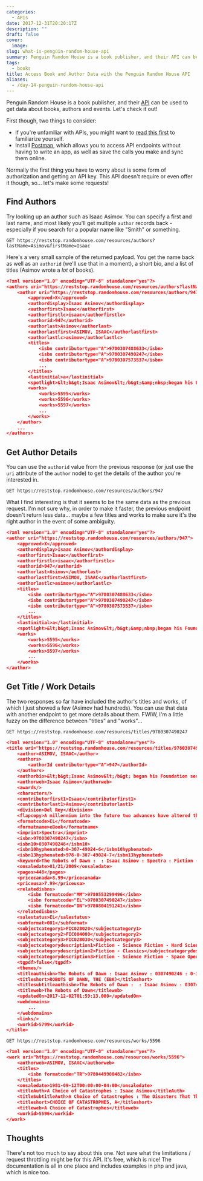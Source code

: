 ```yaml
---
categories:
  - APIs
date: 2017-12-31T20:20:17Z
description: ""
draft: false
cover:
  image:
slug: what-is-penguin-random-house-api
summary: Penguin Random House is a book publisher, and their API can be used to get data about books, authors and events. Let's check it out!
tags:
  - books
title: Access Book and Author Data with the Penguin Random House API
aliases:
  - /day-14-penguin-random-house-api
---
```

Penguin Random House is a book publisher, and their [API](http://www.penguinrandomhouse.biz/webservices/rest/) can be used to get data about books, authors and events. Let's check it out!

First though, two things to consider:

- If you're unfamiliar with APIs, you might want to [read this first](https://grantwinney.com/what-is-an-api/) to familiarize yourself.
- Install [Postman](https://www.getpostman.com/), which allows you to access API endpoints without having to write an app, as well as save the calls you make and sync them online.

Normally the first thing you have to worry about is some form of authorization and getting an API key. This API doesn't require or even offer it though, so... let's make some requests!

## Find Authors

Try looking up an author such as Isaac Asimov. You can specify a first and last name, and most likely you'll get multiple `author` records back - especially if you search for a popular name like "Smith" or something.

```
GET https://reststop.randomhouse.com/resources/authors?lastName=Asimov&firstName=Isaac
```

Here's a very small sample of the returned payload. You get the name back as well as an `authorid` (we'll use that in a moment), a short bio, and a list of titles (Asimov wrote a _lot_ of books).

```json
<?xml version="1.0" encoding="UTF-8" standalone="yes"?>
<authors uri="https://reststop.randomhouse.com/resources/authors?lastName=Asimov&amp;firstName=Isaac">
    <author uri="https://reststop.randomhouse.com/resources/authors/947">
        <approved>X</approved>
        <authordisplay>Isaac Asimov</authordisplay>
        <authorfirst>Isaac</authorfirst>
        <authorfirstlc>isaac</authorfirstlc>
        <authorid>947</authorid>
        <authorlast>Asimov</authorlast>
        <authorlastfirst>ASIMOV, ISAAC</authorlastfirst>
        <authorlastlc>asimov</authorlastlc>
        <titles>
            <isbn contributortype="A">9780307488633</isbn>
            <isbn contributortype="A">9780307490247</isbn>
            <isbn contributortype="A">9780307573537</isbn>
            ...
        </titles>
        <lastinitial>a</lastinitial>
        <spotlight>&lt;b&gt;Isaac Asimov&lt;/b&gt;&amp;nbsp;began his Foundation series at the age of 21, not realizing that it would one day be considered a cornerstone of science fiction. During his legendary career, Asimov penned over 470 books on subjects ranging from science to Shakespeare to history, though he was most loved for his award-winning science fiction sagas, which include the Robot, Empire, and Foundation series. Named a Grand Master of Science Fiction by the Science Fiction and Fantasy Writers of America, Asimov entertained and educated readers of all ages for close to five decades. He died, at the age 72, in April 1992.</spotlight>
        <works>
            <works>5595</works>
            <works>5596</works>
            <works>5597</works>
            ...
        </works>
    </author>
    ...
</authors>
```

## Get Author Details

You can use the `authorid` value from the previous response (or just use the `uri` attribute of the `author` node) to get the details of the author you're interested in.

```
GET https://reststop.randomhouse.com/resources/authors/947
```

What I find interesting is that it seems to be the same data as the previous request. I'm not sure why, in order to make it faster, the previous endpoint doesn't return less data... maybe a few titles and works to make sure it's the right author in the event of some ambiguity.

```json
<?xml version="1.0" encoding="UTF-8" standalone="yes"?>
<author uri="https://reststop.randomhouse.com/resources/authors/947">
    <approved>X</approved>
    <authordisplay>Isaac Asimov</authordisplay>
    <authorfirst>Isaac</authorfirst>
    <authorfirstlc>isaac</authorfirstlc>
    <authorid>947</authorid>
    <authorlast>Asimov</authorlast>
    <authorlastfirst>ASIMOV, ISAAC</authorlastfirst>
    <authorlastlc>asimov</authorlastlc>
    <titles>
        <isbn contributortype="A">9780307488633</isbn>
        <isbn contributortype="A">9780307490247</isbn>
        <isbn contributortype="A">9780307573537</isbn>
        ...
    </titles>
    <lastinitial>a</lastinitial>
    <spotlight>&lt;b&gt;Isaac Asimov&lt;/b&gt;&amp;nbsp;began his Foundation series at the age of 21, not realizing that it would one day be considered a cornerstone of science fiction. During his legendary career, Asimov penned over 470 books on subjects ranging from science to Shakespeare to history, though he was most loved for his award-winning science fiction sagas, which include the Robot, Empire, and Foundation series. Named a Grand Master of Science Fiction by the Science Fiction and Fantasy Writers of America, Asimov entertained and educated readers of all ages for close to five decades. He died, at the age 72, in April 1992.</spotlight>
    <works>
        <works>5595</works>
        <works>5596</works>
        <works>5597</works>
        ...
    </works>
</author>
```

## Get Title / Work Details

The two responses so far have included the author's titles and works, of which I just showed a few (Asimov had hundreds). You can use that data with another endpoint to get more details about them. FWIW, I'm a little fuzzy on the difference between "titles" and "works"...

```
GET https://reststop.randomhouse.com/resources/titles/9780307490247
```

```json
<?xml version="1.0" encoding="UTF-8" standalone="yes"?>
<title uri="https://reststop.randomhouse.com/resources/titles/9780307490247">
    <author>ASIMOV, ISAAC</author>
    <authors>
        <authorId contributortype="A">947</authorId>
    </authors>
    <authorbio>&lt;b&gt;Isaac Asimov&lt;/b&gt; began his Foundation series at the age of twenty-one, not realizing that it would one day be considered a cornerstone of science fiction. During his legendary career, Asimov penned more than 470 books on subjects ranging from science to Shakespeare to history, though he was most loved for his award-winning science fiction sagas, which include the Robot, Empire, and Foundation series. Named a Grand Master of Science Fiction by the Science Fiction Writers of America, Asimov entertained and educated readers of all ages for close to five decades. He died, at the age of seventy-two, in April 1992.</authorbio>
    <authorweb>Isaac Asimov</authorweb>
    <awards/>
    <characters/>
    <contributorfirst1>Isaac</contributorfirst1>
    <contributorlast1>Asimov</contributorlast1>
    <division>Del Rey</division>
    <flapcopy>A millennium into the future two advances have altered the course of human history: the colonization of the Galaxy and the creation of the positronic brain. Isaac Asimov's Robot novels chronicle the unlikely partnership between a New York City detective and a humanoid robot who must learn to work together.&lt;br&gt;&lt;br&gt;Detective Elijah Baiey is called to the Spacer world Aurora to solve a bizarre case of roboticide. The prime suspect is a gifted roboticist who had the means, the motive, and the opportunity to commit the crime. There's only one catch: Baley and his positronic partner, R. Daneel Olivaw, must prove the man innocent. For in a case of political intrigue and love between woman and robot gone tragically wrong, there's more at stake than simple justice. This time Baley's career, his life, and Earth's right to pioneer the Galaxy lie in the delicate balance.</flapcopy>
    <formatcode>EL</formatcode>
    <formatname>eBook</formatname>
    <imprint>Spectra</imprint>
    <isbn>9780307490247</isbn>
    <isbn10>0307490246</isbn10>
    <isbn10hyphenated>0-307-49024-6</isbn10hyphenated>
    <isbn13hyphenated>978-0-307-49024-7</isbn13hyphenated>
    <keyword>The Robots of Dawn :  : Isaac Asimov : Spectra : Fiction - Science Fiction - Hard Science Fiction : Fiction - Classics : Fiction - Science Fiction - Space Opera : 0307490246 : 0-307-49024-6 : 9780307490247 : 978-0-307-49024-7 : A millennium into the future two advances have altered the course of human history: the colonization of the Galaxy and the creation of the positronic brain. Isaac Asimov's Robot novels chronicle the unlikely partnership between a New York City detective and a humanoid robot who must learn to work together.&lt;br&gt;&lt;br&gt;Detective Elijah Baiey is called to the Spacer world Aurora to solve a bizarre case of roboticide. The prime suspect is a gifted roboticist who had the means, the motive, and the opportunity to commit the crime. There's only one catch: Baley and his positronic partner, R. Daneel Olivaw, must prove the man innocent. For in a case of political intrigue and love between woman and robot gone tragically wrong, there's more at stake than simple justice. This time Baley's career, his life, and Earth's right to pioneer the Galaxy lie in the delicate balance.</keyword>
    <onsaledate>01/21/2009</onsaledate>
    <pages>448</pages>
    <pricecanada>8.99</pricecanada>
    <priceusa>7.99</priceusa>
    <relatedisbns>
        <isbn formatcode="MM">9780553299496</isbn>
        <isbn formatcode="EL">9780307490247</isbn>
        <isbn formatcode="DN">9780804191241</isbn>
    </relatedisbns>
    <salestatus>EL</salestatus>
    <subformat>001</subformat>
    <subjectcategory1>FIC028020</subjectcategory1>
    <subjectcategory2>FIC004000</subjectcategory2>
    <subjectcategory3>FIC028030</subjectcategory3>
    <subjectcategorydescription1>Fiction - Science Fiction - Hard Science Fiction</subjectcategorydescription1>
    <subjectcategorydescription2>Fiction - Classics</subjectcategorydescription2>
    <subjectcategorydescription3>Fiction - Science Fiction - Space Opera</subjectcategorydescription3>
    <tgpdf>false</tgpdf>
    <themes/>
    <titleauthisbn>The Robots of Dawn : Isaac Asimov : 0307490246 : 0-307-49024-6 : 9780307490247 : 978-0-307-49024-7</titleauthisbn>
    <titleshort>ROBOTS OF DAWN, THE (EBK)</titleshort>
    <titlesubtitleauthisbn>The Robots of Dawn :  : Isaac Asimov : 0307490246 : 0-307-49024-6 : 9780307490247 : 978-0-307-49024-7</titlesubtitleauthisbn>
    <titleweb>The Robots of Dawn</titleweb>
    <updatedOn>2017-12-02T01:59:13.000</updatedOn>
    <webdomains>
        ...
    </webdomains>
    <links/>
    <workid>5799</workid>
</title>
```

```
GET https://reststop.randomhouse.com/resources/works/5596
```

```json
<?xml version="1.0" encoding="UTF-8" standalone="yes"?>
<work uri="https://reststop.randomhouse.com/resources/works/5596">
    <authorweb>ASIMOV, ISAAC</authorweb>
    <titles>
        <isbn formatcode="TR">9780449900482</isbn>
    </titles>
    <onsaledate>1981-09-12T00:00:00-04:00</onsaledate>
    <titleAuth>A Choice of Catastrophes : Isaac Asimov</titleAuth>
    <titleSubtitleAuth>A Choice of Catastrophes : The Disasters That Threaten Our World : Isaac Asimov</titleSubtitleAuth>
    <titleshort>CHOICE OF CATASTROPHES, A</titleshort>
    <titleweb>A Choice of Catastrophes</titleweb>
    <workid>5596</workid>
</work>
```

## Thoughts

There's not too much to say about this one. Not sure what the limitations / request throttling might be for this API. It's free, which is nice! The documentation is all in one place and includes examples in php and java, which is nice too.
